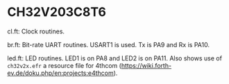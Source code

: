 # CH32V203C8T6

cl.ft: Clock routines.

br.ft: Bit-rate UART routines.
USART1 is used. Tx is PA9 and Rx is PA10.

led.ft: LED routines.
LED1 is on PA8 and LED2 is on PA11.
Also shows use of `ch32v2x.efr` a resource file for 4thcom (https://wiki.forth-ev.de/doku.php/en:projects:e4thcom).
